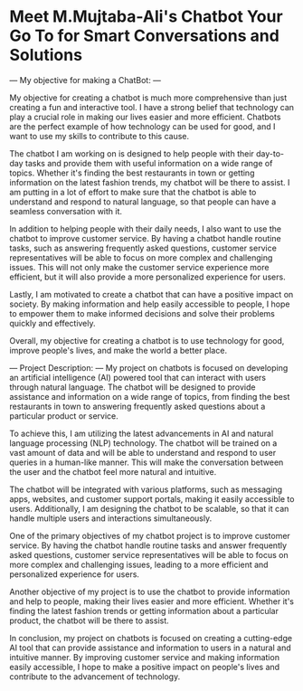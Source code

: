 # Meet M.Mujtaba-Ali's Chatbot Your Go To for Smart Conversations and Solutions

—
My objective for making a ChatBot:
—

My objective for creating a chatbot is much more comprehensive than just creating a fun and interactive tool. I have a strong belief that technology can play a crucial role in making our lives easier and more efficient. Chatbots are the perfect example of how technology can be used for good, and I want to use my skills to contribute to this cause.

The chatbot I am working on is designed to help people with their day-to-day tasks and provide them with useful information on a wide range of topics. Whether it's finding the best restaurants in town or getting information on the latest fashion trends, my chatbot will be there to assist. I am putting in a lot of effort to make sure that the chatbot is able to understand and respond to natural language, so that people can have a seamless conversation with it.

In addition to helping people with their daily needs, I also want to use the chatbot to improve customer service. By having a chatbot handle routine tasks, such as answering frequently asked questions, customer service representatives will be able to focus on more complex and challenging issues. This will not only make the customer service experience more efficient, but it will also provide a more personalized experience for users.

Lastly, I am motivated to create a chatbot that can have a positive impact on society. By making information and help easily accessible to people, I hope to empower them to make informed decisions and solve their problems quickly and effectively.

Overall, my objective for creating a chatbot is to use technology for good, improve people's lives, and make the world a better place.

—
Project Description:
—
My project on chatbots is focused on developing an artificial intelligence (AI) powered tool that can interact with users through natural language. The chatbot will be designed to provide assistance and information on a wide range of topics, from finding the best restaurants in town to answering frequently asked questions about a particular product or service.

To achieve this, I am utilizing the latest advancements in AI and natural language processing (NLP) technology. The chatbot will be trained on a vast amount of data and will be able to understand and respond to user queries in a human-like manner. This will make the conversation between the user and the chatbot feel more natural and intuitive.

The chatbot will be integrated with various platforms, such as messaging apps, websites, and customer support portals, making it easily accessible to users. Additionally, I am designing the chatbot to be scalable, so that it can handle multiple users and interactions simultaneously.

One of the primary objectives of my chatbot project is to improve customer service. By having the chatbot handle routine tasks and answer frequently asked questions, customer service representatives will be able to focus on more complex and challenging issues, leading to a more efficient and personalized experience for users.

Another objective of my project is to use the chatbot to provide information and help to people, making their lives easier and more efficient. Whether it's finding the latest fashion trends or getting information about a particular product, the chatbot will be there to assist.

In conclusion, my project on chatbots is focused on creating a cutting-edge AI tool that can provide assistance and information to users in a natural and intuitive manner. By improving customer service and making information easily accessible, I hope to make a positive impact on people's lives and contribute to the advancement of technology.


